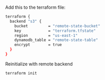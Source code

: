 Add this to the terraform file:

```sh
terraform {
  backend "s3" {
    bucket         = "remote-state-bucket"
    key            = "terraform.tfstate"
    region         = "us-east-1"
    dynamodb_table = "remote-state-table"
    encrypt        = true
  }
}
```
Reinitialize with remote backend
```sh
terraform init
